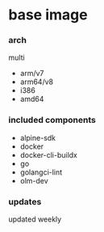 # base image

### arch

multi

* arm/v7
* arm64/v8
* i386
* amd64

### included components

* alpine-sdk
* docker
* docker-cli-buildx
* go
* golangci-lint
* olm-dev

### updates

updated weekly

